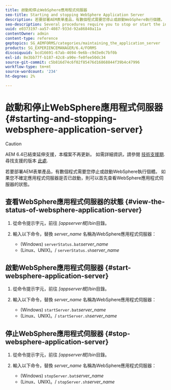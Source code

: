 ```yaml
---
title: 啟動和停止WebSphere應用程式伺服器
seo-title: Starting and stopping WebSphere Application Server
description: 若要部署AEM表單產品，有數個程式需要您停止或啟動WebSphere執行個體。 本文檔介紹如何啟動和停止WebSphere應用程式伺服器。
seo-description: Several procedures require you to stop or start the instance of WebSphere where you want to deploy AEM forms products. This document describes how to start and stop the WebSphere Application Server.
uuid: e0373197-aa57-4087-933d-92a86840a11a
contentOwner: admin
content-type: reference
geptopics: SG_AEMFORMS/categories/maintaining_the_application_server
products: SG_EXPERIENCEMANAGER/6.4/FORMS
discoiquuid: bcd16691-67ab-4694-9e6b-c9d3e0c7bf0b
exl-id: 8e3bb77f-b187-42c8-a90e-fe0fee50dc34
source-git-commit: c5b816d74c6f02f85476d16868844f39b4c47996
workflow-type: tm+mt
source-wordcount: '234'
ht-degree: 2%

---
```


# 啟動和停止WebSphere應用程式伺服器 {#starting-and-stopping-websphere-application-server}

>[!CAUTION]
>
>AEM 6.4已結束延伸支援，本檔案不再更新。 如需詳細資訊，請參閱 [技術支援期](https://helpx.adobe.com//tw/support/programs/eol-matrix.html). 尋找支援的版本 [此處](https://experienceleague.adobe.com/docs/).

若要部署AEM表單產品，有數個程式需要您停止或啟動WebSphere執行個體。 如果您不確定應用程式伺服器是否已啟動，則可以首先查看WebSphere應用程式伺服器的狀態。

## 查看WebSphere應用程式伺服器的狀態 {#view-the-status-of-websphere-application-server}

1. 從命令提示字元，前往 *[appserver根]*/bin目錄。
1. 輸入以下命令，替換 *server_name* 名稱為WebSphere應用程式伺服器：

   * (Windows) `serverStatus.bat`*server_name*
   * (Linux、UNIX)。/ `serverStatus.sh`*server_name*

## 啟動WebSphere應用程式伺服器 {#start-websphere-application-server}

1. 從命令提示字元，前往 *[appserver根]*/bin目錄。
1. 輸入以下命令，替換 *server_name* 名稱為WebSphere應用程式伺服器：

   * (Windows) `startServer.bat`*server_name*
   * (Linux、UNIX)。/ `startServer.sh`*server_name*

## 停止WebSphere應用程式伺服器 {#stop-websphere-application-server}

1. 從命令提示字元，前往 *[appserver根]*/bin目錄。
1. 輸入以下命令，替換 *server_name* 名稱為WebSphere應用程式伺服器：

   * (Windows) `stopServer.bat`*server_name*
   * (Linux、UNIX)。/ `stopServer.sh`*server_name*
